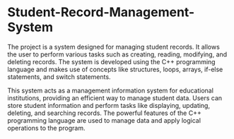 # Student-Record-Management-System
The project is a system designed for managing student records. 
It allows the user to perform various tasks such as creating, reading, modifying, and deleting records. 
The system is developed using the C++ programming language and makes use of concepts like structures, loops, arrays, if-else statements, and switch statements.

This system acts as a management information system for educational institutions, providing an efficient way to manage student data.
Users can store student information and perform tasks like displaying, updating, deleting, and searching records. 
The powerful features of the C++ programming language are used to manage data and apply logical operations to the program.
